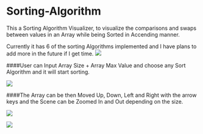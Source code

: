 # Sorting-Algorithm
This a Sorting Algorithm Visualizer, to visualize the comparisons and swaps between values in an Array while being Sorted in Accending manner.

Currently it has 6 of the sorting Algorithms implemented and I have plans to add more in the future if I get time.
![](https://github.com/hamzazmah/SortingAlgorithm/blob/main/images/algorithms.PNG)

####User can Input Array Size + Array Max Value and choose any Sort Algorithm and it will start sorting.

![](https://github.com/hamzazmah/SortingAlgorithm/blob/main/images/Capture.PNG)

####The Array can be then Moved Up, Down, Left and Right with the arrow keys and the Scene can be Zoomed In and Out depending on the size.

![](https://github.com/hamzazmah/SortingAlgorithm/blob/main/images/sort.PNG)

![](https://github.com/hamzazmah/SortingAlgorithm/blob/main/images/sort2.PNG)

